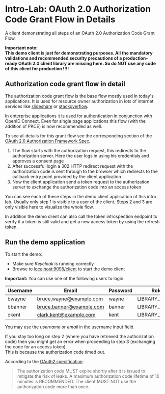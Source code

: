# Intro-Lab: OAuth 2.0 Authorization Code Grant Flow in Details

A client demonstrating all steps of an OAuth 2.0 Authorization Code Grant Flow.

__Important note:   
This demo client is just for demonstrating purposes. All the mandatory validations
and recommended security precautions of a production-ready OAuth 2.0 client library are missing here. So do NOT use any code
of this client for production !!!!__

## Authorization code grant flow in detail

The authorization code grant flow is the base flow mostly used in today's applications.
It is used for resource owner authorization in lots of internet services like [slideshare](https://www.slideshare.net/) 
or [stackoverflow](https://stackoverflow.com/). 

In enterprise applications it is used for authentication in
conjunction with OpenID Connect. Even for single page applications this flow (with the addition of PKCE) 
is now recommended as well.
 
To see all details for this grant flow see the corresponding section of the 
[OAuth 2.0 Authorization Framework Spec](https://tools.ietf.org/html/rfc6749#section-4.1).

1. The flow starts with the authorization request, this redirects to the authorization server.
   Here the user logs in using his credentials and approves a consent page
2. After successful login a 302 HTTP redirect request with the authorization code is sent through to the browser which redirects
   to the callback entry point provided by the client application 
3. Now the client application send a token request to the authorization server to exchange
   the authorization code into an access token
   
You can see each of these steps in the demo client application of this intro lab.
Usually only step 1 is visible to a user of the client. Steps 2 and 3 are only visible here
to visualize the whole flow.

In addition the demo client can also call the token introspection endpoint to verify if a 
token is still valid and get a new access token by using the refresh token.
           
## Run the demo application           
                
To start the demo:

* Make sure _Keycloak_ is running correctly
* Browse to [localhost:9095/client](http://localhost:9095/client) to start the demo client                  

__Important:__ You can use one of the following users to login:

| Username | Email                    | Password | Role            |
| ---------| ------------------------ | -------- | --------------- |
| bwayne   | bruce.wayne@example.com  | wayne    | LIBRARY_USER    |
| bbanner  | bruce.banner@example.com | banner   | LIBRARY_USER    |
| ckent    | clark.kent@example.com   | kent     | LIBRARY_ADMIN   |

You may use the _username_ or _email_ in the username input field.

If you stay too long on step 2 (where you have retrieved the authorization code) then you might
get an error when proceeding to step 3 (exchanging the code for an access token).  
This is because the authorization code timed out.

According to the [OAuth2 specification](https://tools.ietf.org/html/rfc6749#section-4.1.2):

<blockquote cite="https://tools.ietf.org/html/rfc6749#section-4.1.2">
The authorization code MUST expire shortly after it is issued to mitigate the risk of leaks.  
A maximum authorization code lifetime of 10 minutes is RECOMMENDED. 
The client MUST NOT use the authorization code more than once. 
</blockquote>





